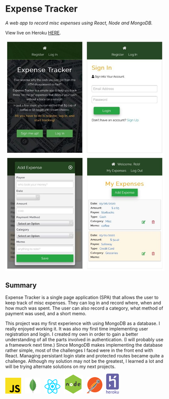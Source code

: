 # Expense Tracker

_A web app to record misc expenses using React, Node and MongoDB._

View live on Heroku <a href="https://expense-tracker-0320.herokuapp.com/" target="_blank">HERE</a>.

<img src="./readme-images/screenshot1.jpg" width="572">
<img src="./readme-images/screenshot2.jpg" width="572">

## Summary
Expense Tracker is a single page application (SPA) that allows the user to keep track of misc expenses. They can log in and record where, when and how much was spent.  The user can also record a category, what method of payment was used, and a short memo. 

This project was my first experience with using MongoDB as a database. I really enjoyed working it. It was also my first time implementing user registration and login. I created my own in order to gain a better understanding of all the parts involved in authentication. (I will probably use a framework next time.) Since MongoDB makes implementing the database rather simple, most of the challenges I faced were in the front end with React. Managing persistant login state and protected routes became quite a challenge. Although my solution may not be the greatest, I learned a lot and will be trying alternate solutions on my next projects.

<img src="./readme-images/javascript.svg" width="50">&nbsp;&nbsp; 
<img src="./readme-images/mongodb.png" width="50">&nbsp;&nbsp;
<img src="./readme-images/react.svg" width="50">&nbsp;&nbsp;
<img src="./readme-images/node.png" width="60">&nbsp;&nbsp;
<img src="./readme-images/postman.svg" width="50">&nbsp;&nbsp;
<img src="./readme-images/heroku.svg" width="40">